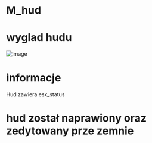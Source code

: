 # M_hud
# wyglad hudu
![image](https://user-images.githubusercontent.com/117858946/201411275-d3980f98-b977-4de7-bc0b-2e08f0d8eac9.png)
# informacje
Hud zawiera esx_status
# hud został naprawiony oraz zedytowany prze zemnie
